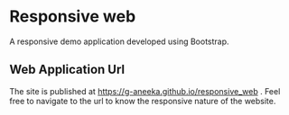 # Responsive web
A responsive demo application developed using Bootstrap.

## Web Application Url
The site is published at https://g-aneeka.github.io/responsive_web .
Feel free to navigate to the url to know the responsive nature of the website.

